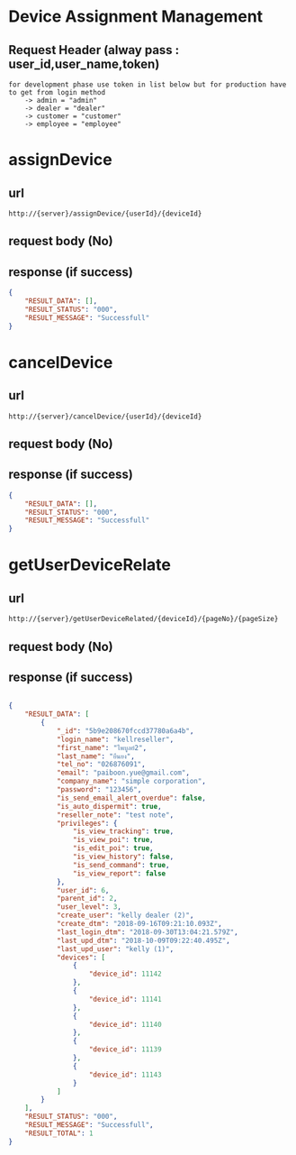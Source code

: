 # Device Assignment Management

## Request Header (alway pass : user_id,user_name,token) 
    for development phase use token in list below but for production have to get from login method 
        -> admin = "admin" 
        -> dealer = "dealer" 
        -> customer = "customer"
        -> employee = "employee"

# assignDevice

## url
    http://{server}/assignDevice/{userId}/{deviceId}

## request body (No)

## response (if success)

```json
{
    "RESULT_DATA": [],
    "RESULT_STATUS": "000",
    "RESULT_MESSAGE": "Successfull"
}

```

# cancelDevice

## url
    http://{server}/cancelDevice/{userId}/{deviceId}

## request body (No)

## response (if success)

```json
{
    "RESULT_DATA": [],
    "RESULT_STATUS": "000",
    "RESULT_MESSAGE": "Successfull"
}
```

# getUserDeviceRelate

## url
    http://{server}/getUserDeviceRelated/{deviceId}/{pageNo}/{pageSize}


## request body (No)


## response (if success)

```json

{
    "RESULT_DATA": [
        {
            "_id": "5b9e208670fccd37780a6a4b",
            "login_name": "kellreseller",
            "first_name": "ไพบูลย์2",
            "last_name": "ยืนยง",
            "tel_no": "026876091",
            "email": "paiboon.yue@gmail.com",
            "company_name": "simple corporation",
            "password": "123456",
            "is_send_email_alert_overdue": false,
            "is_auto_dispermit": true,
            "reseller_note": "test note",
            "privileges": {
                "is_view_tracking": true,
                "is_view_poi": true,
                "is_edit_poi": true,
                "is_view_history": false,
                "is_send_command": true,
                "is_view_report": false
            },
            "user_id": 6,
            "parent_id": 2,
            "user_level": 3,
            "create_user": "kelly dealer (2)",
            "create_dtm": "2018-09-16T09:21:10.093Z",
            "last_login_dtm": "2018-09-30T13:04:21.579Z",
            "last_upd_dtm": "2018-10-09T09:22:40.495Z",
            "last_upd_user": "kelly (1)",
            "devices": [
                {
                    "device_id": 11142
                },
                {
                    "device_id": 11141
                },
                {
                    "device_id": 11140
                },
                {
                    "device_id": 11139
                },
                {
                    "device_id": 11143
                }
            ]
        }
    ],
    "RESULT_STATUS": "000",
    "RESULT_MESSAGE": "Successfull",
    "RESULT_TOTAL": 1
}
        
```
